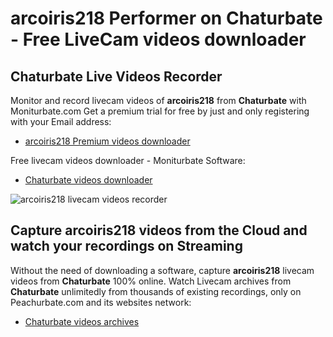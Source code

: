 # arcoiris218 Performer on Chaturbate - Free LiveCam videos downloader

## Chaturbate Live Videos Recorder

Monitor and record livecam videos of **arcoiris218** from **Chaturbate** with Moniturbate.com
Get a premium trial for free by just and only registering with your Email address:
* [arcoiris218 Premium videos downloader](https://moniturbate.com/request-demo-licence-key.html)

Free livecam videos downloader - Moniturbate Software:
* [Chaturbate videos downloader](https://moniturbate.com/moniturbate-download-software.html)

![arcoiris218 livecam videos recorder](https://peachurnet.com/templates/moniturbate-software.png)


## Capture arcoiris218 videos from the Cloud and watch your recordings on Streaming

Without the need of downloading a software, capture **arcoiris218** livecam videos from **Chaturbate** 100% online.
Watch Livecam archives from **Chaturbate** unlimitedly from thousands of existing recordings, only on Peachurbate.com and its websites network:
* [Chaturbate videos archives](https://peachurnet.com/)